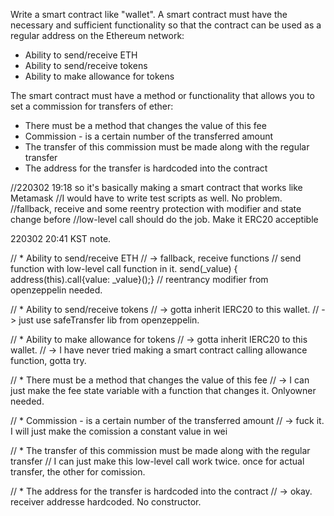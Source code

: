  Write a smart contract like "wallet".
 A smart contract must have the necessary and sufficient functionality so that the contract can be used as a regular address on the Ethereum network:
 * Ability to send/receive ETH
 * Ability to send/receive tokens
 * Ability to make allowance for tokens

 The smart contract must have a method or functionality that allows you to set a commission for transfers of ether:
 * There must be a method that changes the value of this fee
 * Commission - is a certain number of the transferred amount
 * The transfer of this commission must be made along with the regular transfer
 * The address for the transfer is hardcoded into the contract

 //220302 19:18 so it's basically making a smart contract that works like Metamask
 //I would have to write test scripts as well. No problem.
 //fallback, receive and some reentry protection with modifier and state change before
 //low-level call should do the job. Make it ERC20 acceptible

220302 20:41 KST note.

 //  * Ability to send/receive ETH
// -> fallback, receive functions
// send function with low-level call function in it. send(_value) { address(this).call{value: _value}();}
// reentrancy modifier from openzeppelin needed.

//  * Ability to send/receive tokens
// -> gotta inherit IERC20 to this wallet.
// -> just use safeTransfer lib from openzeppelin.

//  * Ability to make allowance for tokens
// -> gotta inherit IERC20 to this wallet.
// -> I have never tried making a smart contract calling allowance function, gotta try.

//  * There must be a method that changes the value of this fee
// -> I can just make the fee state variable with  a function that changes it. Onlyowner needed.

//  * Commission - is a certain number of the transferred amount
// -> fuck it. I will just make the comission a constant value in wei

//  * The transfer of this commission must be made along with the regular transfer
// I can just make this low-level call work twice. once for actual transfer, the other for comission.

//  * The address for the transfer is hardcoded into the contract
// -> okay. receiver addresse hardcoded. No constructor.